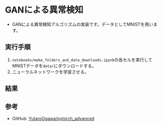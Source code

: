 # GANによる異常検知
- GANによる異常検知アルゴリズムの実装です。データとしてMNISTを用います。

## 実行手順
1. `notebooks/make_folders_and_data_downloads.ipynb`の各セルを実行してMNISTデータを`data/`にダウンロードする。  
2. ニューラルネットワークを学習させる。  

## 結果

## 参考
- GitHub: [YutaroOgawa/pytorch_advanced](https://github.com/YutaroOgawa/pytorch_advanced/tree/master/6_gan_anomaly_detection)